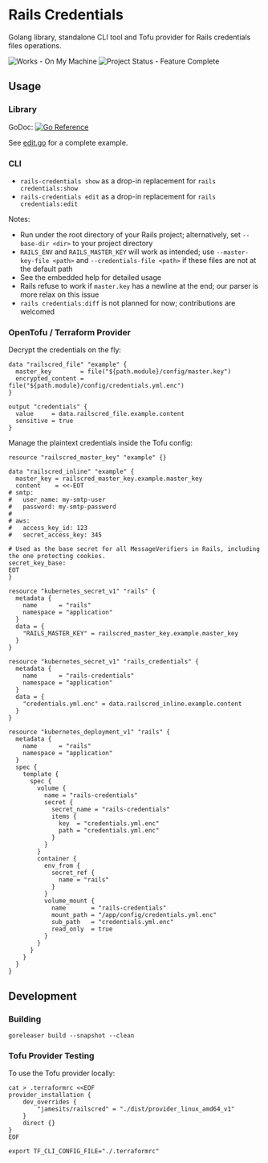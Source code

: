 # Rails Credentials

Golang library, standalone CLI tool and Tofu provider for Rails credentials files operations.

![Works - On My Machine](https://img.shields.io/badge/Works-On_My_Machine-2ea44f) ![Project Status - Feature Complete](https://img.shields.io/badge/Project_Status-Feature_Complete-2ea44f)

## Usage

### Library

GoDoc: [![Go Reference](https://pkg.go.dev/badge/github.com/jamesits/go-rails-credentials/pkg/credentials.svg)](https://pkg.go.dev/github.com/jamesits/go-rails-credentials/pkg/credentials)

See [edit.go](cmd/rails-credentials/edit.go) for a complete example.

### CLI

- `rails-credentials show` as a drop-in replacement for `rails credentials:show`
- `rails-credentials edit` as a drop-in replacement for `rails credentials:edit`

Notes:

- Run under the root directory of your Rails project; alternatively, set `--base-dir <dir>` to your project directory
- `RAILS_ENV` and `RAILS_MASTER_KEY` will work as intended; use `--master-key-file <path>` and `--credentials-file <path>` if these files are not at the default path
- See the embedded help for detailed usage
- Rails refuse to work if `master.key` has a newline at the end; our parser is more relax on this issue
- `rails credentials:diff` is not planned for now; contributions are welcomed

### OpenTofu / Terraform Provider

Decrypt the credentials on the fly:

```hcl
data "railscred_file" "example" {
  master_key        = file("${path.module}/config/master.key")
  encrypted_content = file("${path.module}/config/credentials.yml.enc")
}

output "credentials" {
  value     = data.railscred_file.example.content
  sensitive = true
}
```

Manage the plaintext credentials inside the Tofu config:

```hcl
resource "railscred_master_key" "example" {}

data "railscred_inline" "example" {
  master_key = railscred_master_key.example.master_key
  content    = <<-EOT
# smtp:
#   user_name: my-smtp-user
#   password: my-smtp-password
#
# aws:
#   access_key_id: 123
#   secret_access_key: 345

# Used as the base secret for all MessageVerifiers in Rails, including the one protecting cookies.
secret_key_base:
EOT
}

resource "kubernetes_secret_v1" "rails" {
  metadata {
    name      = "rails"
    namespace = "application"
  }
  data = {
    "RAILS_MASTER_KEY" = railscred_master_key.example.master_key
  }
}

resource "kubernetes_secret_v1" "rails_credentials" {
  metadata {
    name      = "rails-credentials"
    namespace = "application"
  }
  data = {
    "credentials.yml.enc" = data.railscred_inline.example.content
  }
}

resource "kubernetes_deployment_v1" "rails" {
  metadata {
    name      = "rails"
    namespace = "application"
  }
  spec {
    template {
      spec {
        volume {
          name = "rails-credentials"
          secret {
            secret_name = "rails-credentials"
            items {
              key  = "credentials.yml.enc"
              path = "credentials.yml.enc"
            }
          }
        }
        container {
          env_from {
            secret_ref {
              name = "rails"
            }
          }
          volume_mount {
            name       = "rails-credentials"
            mount_path = "/app/config/credentials.yml.enc"
            sub_path   = "credentials.yml.enc"
            read_only  = true
          }
        }
      }
    }
  }
}
```

## Development

### Building

```shell
goreleaser build --snapshot --clean
```

### Tofu Provider Testing

To use the Tofu provider locally:

```shell
cat > .terraformrc <<EOF
provider_installation {
    dev_overrides {
        "jamesits/railscred" = "./dist/provider_linux_amd64_v1"
    }
    direct {}
}
EOF

export TF_CLI_CONFIG_FILE="./.terraformrc"
```
